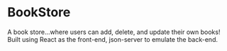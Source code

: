 # BookStore
A book store...where users can add, delete, and update their own books! Built using React as the front-end, json-server to emulate the back-end.
